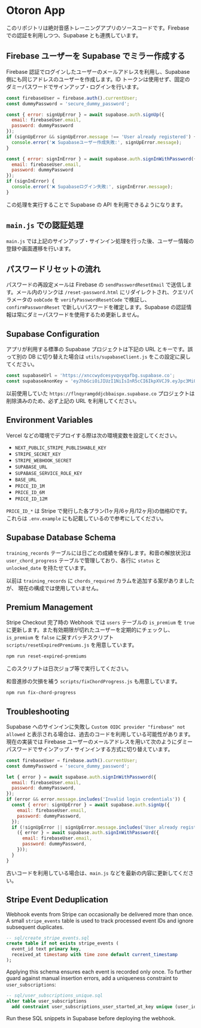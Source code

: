 # Otoron App

このリポジトリは絶対音感トレーニングアプリのソースコードです。Firebase での認証を利用しつつ、Supabase とも連携しています。

## Firebase ユーザーを Supabase でミラー作成する

Firebase 認証でログインしたユーザーのメールアドレスを利用し、Supabase 側にも同じアドレスのユーザーを作成します。ID トークンは使用せず、固定のダミーパスワードでサインアップ・ログインを行います。

```javascript
const firebaseUser = firebase.auth().currentUser;
const dummyPassword = 'secure_dummy_password';

const { error: signUpError } = await supabase.auth.signUp({
  email: firebaseUser.email,
  password: dummyPassword
});
if (signUpError && signUpError.message !== 'User already registered') {
  console.error('❌ Supabaseユーザー作成失敗:', signUpError.message);
}

const { error: signInError } = await supabase.auth.signInWithPassword({
  email: firebaseUser.email,
  password: dummyPassword
});
if (signInError) {
  console.error('❌ Supabaseログイン失敗:', signInError.message);
}
```

この処理を実行することで Supabase の API を利用できるようになります。

## `main.js` での認証処理

`main.js` では上記のサインアップ・サインイン処理を行った後、ユーザー情報の登録や画面遷移を行います。

## パスワードリセットの流れ

パスワードの再設定メールは Firebase の `sendPasswordResetEmail` で送信します。メール内のリンクは `/reset-password.html` にリダイレクトされ、クエリパラメータの `oobCode` を `verifyPasswordResetCode` で検証し、`confirmPasswordReset` で新しいパスワードを確定します。Supabase の認証情報は常にダミーパスワードを使用するため更新しません。

## Supabase Configuration

アプリが利用する標準の Supabase プロジェクトは下記の URL とキーです。誤って別の DB に切り替えた場合は `utils/supabaseClient.js` をこの設定に戻してください。

```javascript
const supabaseUrl = 'https://xnccwydcesyvqvyqafbg.supabase.co';
const supabaseAnonKey = 'eyJhbGciOiJIUzI1NiIsInR5cCI6IkpXVCJ9.eyJpc3MiOiJzdXBhYmFzZSIsInJlZiI6InhuY2N3eWRjZXN5dnF2eXFhZmJnIiwicm9sZSI6ImFub24iLCJpYXQiOjE3NDY4MDExMTEsImV4cCI6MjA2MjM3NzExMX0.84ELOFGZFJaBNaiHM4roAVmw4o4JMEj4mHnxox1k7Gs';
```

以前使用していた `https://flnqyramgddjcbbaispx.supabase.co` プロジェクトは削除済みのため、必ず上記の URL を利用してください。


## Environment Variables

Vercel などの環境でデプロイする際は次の環境変数を設定してください。

- `NEXT_PUBLIC_STRIPE_PUBLISHABLE_KEY`
- `STRIPE_SECRET_KEY`
- `STRIPE_WEBHOOK_SECRET`
- `SUPABASE_URL`
- `SUPABASE_SERVICE_ROLE_KEY`
- `BASE_URL`
- `PRICE_ID_1M`
- `PRICE_ID_6M`
- `PRICE_ID_12M`

`PRICE_ID_*` は Stripe で発行した各プラン(1ヶ月/6ヶ月/12ヶ月)の価格IDです。
これらは `.env.example` にも記載しているので参考にしてください。

## Supabase Database Schema

`training_records` テーブルには日ごとの成績を保存します。和音の解放状況は
`user_chord_progress` テーブルで管理しており、各行に `status` と `unlocked_date`
を持たせています。

以前は `training_records` に `chords_required` カラムを追加する案がありましたが、
現在の構成では使用していません。

## Premium Management

Stripe Checkout 完了時の Webhook では `users` テーブルの `is_premium` を `true`
に更新します。また有効期限が切れたユーザーを定期的にチェックし、
`is_premium` を `false` に戻すバッチスクリプト
`scripts/resetExpiredPremiums.js` を用意しています。

```bash
npm run reset-expired-premiums
```

このスクリプトは日次ジョブ等で実行してください。

和音進捗の欠損を補う `scripts/fixChordProgress.js` も用意しています。

```bash
npm run fix-chord-progress
```

## Troubleshooting

Supabase へのサインインに失敗し `Custom OIDC provider "firebase" not allowed` と表示される場合は、過去のコードを利用している可能性があります。現在の実装では Firebase ユーザーのメールアドレスを用いて次のようにダミーパスワードでサインアップ・サインインする方式に切り替えています。

```javascript
const firebaseUser = firebase.auth().currentUser;
const dummyPassword = 'secure_dummy_password';

let { error } = await supabase.auth.signInWithPassword({
  email: firebaseUser.email,
  password: dummyPassword,
});
if (error && error.message.includes('Invalid login credentials')) {
  const { error: signUpError } = await supabase.auth.signUp({
    email: firebaseUser.email,
    password: dummyPassword,
  });
  if (!signUpError || signUpError.message.includes('User already registered')) {
    ({ error } = await supabase.auth.signInWithPassword({
      email: firebaseUser.email,
      password: dummyPassword,
    }));
  }
}
```

古いコードを利用している場合は、`main.js` などを最新の内容に更新してください。


## Stripe Event Deduplication

Webhook events from Stripe can occasionally be delivered more than once. A small
`stripe_events` table is used to track processed event IDs and ignore
subsequent duplicates.

```sql
-- sql/create_stripe_events.sql
create table if not exists stripe_events (
  event_id text primary key,
  received_at timestamp with time zone default current_timestamp
);
```

Applying this schema ensures each event is recorded only once. To further guard
against manual insertion errors, add a uniqueness constraint to
`user_subscriptions`:

```sql
-- sql/user_subscriptions_unique.sql
alter table user_subscriptions
  add constraint user_subscriptions_user_started_at_key unique (user_id, started_at);
```

Run these SQL snippets in Supabase before deploying the webhook.

